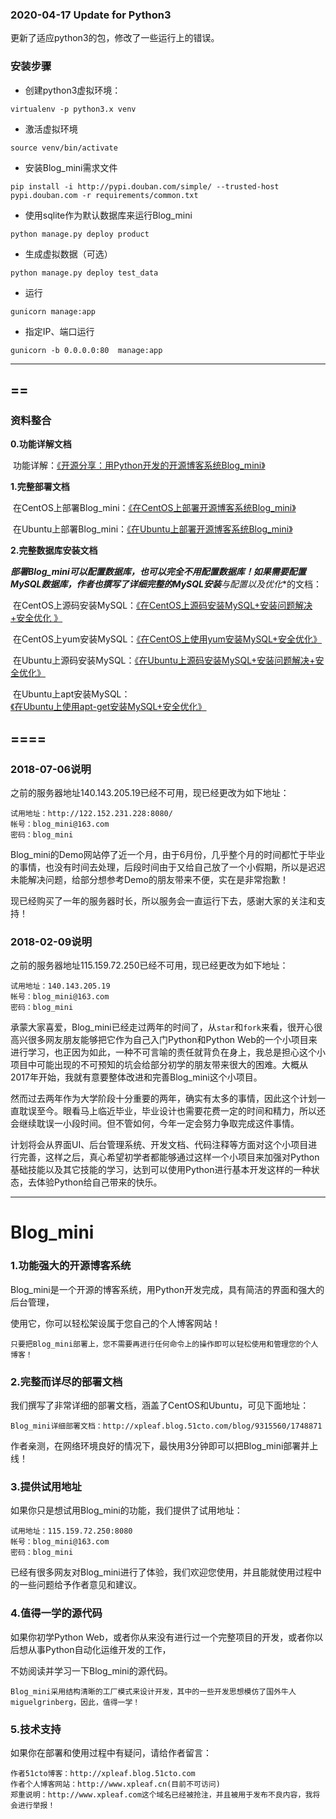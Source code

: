 ### 2020-04-17 Update for Python3
更新了适应python3的包，修改了一些运行上的错误。

### 安装步骤

- 创建python3虚拟环境：
```
virtualenv -p python3.x venv  
```
- 激活虚拟环境
```
source venv/bin/activate
```
- 安装Blog_mini需求文件
```
pip install -i http://pypi.douban.com/simple/ --trusted-host pypi.douban.com -r requirements/common.txt
```
- 使用sqlite作为默认数据库来运行Blog_mini
```
python manage.py deploy product
```
- 生成虚拟数据（可选）
```
python manage.py deploy test_data
```
- 运行
```
gunicorn manage:app
```
- 指定IP、端口运行
```
gunicorn -b 0.0.0.0:80  manage:app
```

---
==
---

### 资料整合

**0.功能详解文档**

​    功能详解：[《开源分享：用Python开发的开源博客系统Blog_mini》](http://xpleaf.blog.51cto.com/9315560/1748913)



**1.完整部署文档**

​    在CentOS上部署Blog_mini：[《在CentOS上部署开源博客系统Blog_mini》](http://xpleaf.blog.51cto.com/9315560/1748629)

​    在Ubuntu上部署Blog_mini：[《在Ubuntu上部署开源博客系统Blog_mini》](http://xpleaf.blog.51cto.com/9315560/1748707)



**2.完整数据库安装文档**

​    ***部署Blog_mini可以配置数据库，也可以完全不用配置数据库！**如果需要配置MySQL数据库，作者也撰写了详细完整的**MySQL安装**与**配置**以及**优化**的文档：

​    在CentOS上源码安装MySQL：[《在CentOS上源码安装MySQL+安装问题解决+安全优化 》](http://xpleaf.blog.51cto.com/9315560/1748063)    

​    在CentOS上yum安装MySQL：[《在CentOS上使用yum安装MySQL+安全优化》](http://xpleaf.blog.51cto.com/9315560/1748625)

​    在Ubuntu上源码安装MySQL：[《在Ubuntu上源码安装MySQL+安装问题解决+安全优化》](http://xpleaf.blog.51cto.com/9315560/1748824)

​    在Ubuntu上apt安装MySQL：[《在Ubuntu上使用apt-get安装MySQL+安全优化》](http://xpleaf.blog.51cto.com/9315560/1748704)

====
---

### 2018-07-06说明

之前的服务器地址140.143.205.19已经不可用，现已经更改为如下地址：

```
试用地址：http://122.152.231.228:8080/
帐号：blog_mini@163.com
密码：blog_mini
```

Blog_mini的Demo网站停了近一个月，由于6月份，几乎整个月的时间都忙于毕业的事情，也没有时间去处理，后段时间由于又给自己放了一个小假期，所以是迟迟未能解决问题，给部分想参考Demo的朋友带来不便，实在是非常抱歉！

现已经购买了一年的服务器时长，所以服务会一直运行下去，感谢大家的关注和支持！

### 2018-02-09说明

之前的服务器地址115.159.72.250已经不可用，现已经更改为如下地址：

```shell
试用地址：140.143.205.19
帐号：blog_mini@163.com
密码：blog_mini
```

承蒙大家喜爱，Blog_mini已经走过两年的时间了，从`star`和`fork`来看，很开心很高兴很多网友朋友能够把它作为自己入门Python和Python Web的一个小项目来进行学习，也正因为如此，一种不可言喻的责任就背负在身上，我总是担心这个小项目中可能出现的不可预知的坑会给部分初学的朋友带来很大的困难。大概从2017年开始，我就有意要整体改进和完善Blog_mini这个小项目。

然而过去两年作为大学阶段十分重要的两年，确实有太多的事情，因此这个计划一直耽误至今。眼看马上临近毕业，毕业设计也需要花费一定的时间和精力，所以还会继续耽误一小段时间。但不管如何，今年一定会努力争取完成这件事情。

计划将会从界面UI、后台管理系统、开发文档、代码注释等方面对这个小项目进行完善，这样之后，真心希望初学者都能够通过这样一个小项目来加强对Python基础技能以及其它技能的学习，达到可以使用Python进行基本开发这样的一种状态，去体验Python给自己带来的快乐。

---

# Blog_mini

### 1.功能强大的开源博客系统
Blog_mini是一个开源的博客系统，用Python开发完成，具有简洁的界面和强大的后台管理，

使用它，你可以轻松架设属于您自己的个人博客网站！

    只要把Blog_mini部署上，您不需要再进行任何命令上的操作即可以轻松使用和管理您的个人博客！

### 2.完整而详尽的部署文档
我们撰写了非常详细的部署文档，涵盖了CentOS和Ubuntu，可见下面地址：

    Blog_mini详细部署文档：http://xpleaf.blog.51cto.com/blog/9315560/1748871

作者亲测，在网络环境良好的情况下，最快用3分钟即可以把Blog_mini部署并上线！

### 3.提供试用地址
如果你只是想试用Blog_mini的功能，我们提供了试用地址：

    试用地址：115.159.72.250:8080
    帐号：blog_mini@163.com
    密码：blog_mini

已经有很多网友对Blog_mini进行了体验，我们欢迎您使用，并且能就使用过程中的一些问题给予作者意见和建议。

### 4.值得一学的源代码
如果你初学Python Web，或者你从来没有进行过一个完整项目的开发，或者你以后想从事Python自动化运维开发的工作，

不妨阅读并学习一下Blog_mini的源代码。

    Blog_mini采用结构清晰的工厂模式来设计开发，其中的一些开发思想模仿了国外牛人miguelgrinberg，因此，值得一学！

### 5.技术支持
如果你在部署和使用过程中有疑问，请给作者留言：

    作者51cto博客：http://xpleaf.blog.51cto.com
    作者个人博客网站：http://www.xpleaf.cn(目前不可访问)
    郑重说明：http://www.xpleaf.com这个域名已经被抢注，并且被用于发布不良内容，我将会进行举报！

